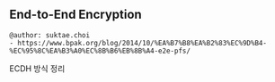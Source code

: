 ## End-to-End Encryption

```
@author: suktae.choi
- https://www.bpak.org/blog/2014/10/%EA%B7%B8%EA%B2%83%EC%9D%B4-%EC%95%8C%EA%B3%A0%EC%8B%B6%EB%8B%A4-e2e-pfs/
```

ECDH 방식 정리

